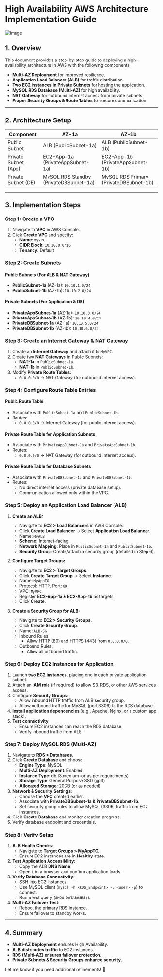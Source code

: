 # **High Availability AWS Architecture Implementation Guide**
![image](https://github.com/user-attachments/assets/16e4623d-d7ea-4d73-bf7a-2ddb7f2d531a)


## **1. Overview**
This document provides a step-by-step guide to deploying a high-availability architecture in AWS with the following components:
- **Multi-AZ Deployment** for improved resilience.
- **Application Load Balancer (ALB)** for traffic distribution.
- **Two EC2 instances in Private Subnets** for hosting the application.
- **MySQL RDS Database (Multi-AZ)** for high availability.
- **NAT Gateway** for outbound internet access from private subnets.
- **Proper Security Groups & Route Tables** for secure communication.

---

## **2. Architecture Setup**
| Component            | AZ-1a                    | AZ-1b                    |
|---------------------|-------------------------|-------------------------|
| Public Subnet      | ALB (PublicSubnet-1a)   | ALB (PublicSubnet-1b)   |
| Private Subnet (App) | EC2-App-1a (PrivateAppSubnet-1a) | EC2-App-1b (PrivateAppSubnet-1b) |
| Private Subnet (DB)  | MySQL RDS Standby (PrivateDBSubnet-1a) | MySQL RDS Primary (PrivateDBSubnet-1b) |

---

## **3. Implementation Steps**

### **Step 1: Create a VPC**
1. Navigate to **VPC** in AWS Console.
2. Click **Create VPC** and specify:
   - **Name**: `MyVPC`
   - **CIDR Block**: `10.10.0.0/16`
   - **Tenancy**: Default

### **Step 2: Create Subnets**
#### **Public Subnets** (For ALB & NAT Gateway)
- **PublicSubnet-1a** (AZ-1a): `10.10.1.0/24`
- **PublicSubnet-1b** (AZ-1b): `10.10.2.0/24`

#### **Private Subnets** (For Application & DB)
- **PrivateAppSubnet-1a** (AZ-1a): `10.10.3.0/24`
- **PrivateAppSubnet-1b** (AZ-1b): `10.10.4.0/24`
- **PrivateDBSubnet-1a** (AZ-1a): `10.10.5.0/24`
- **PrivateDBSubnet-1b** (AZ-1b): `10.10.6.0/24`

### **Step 3: Create an Internet Gateway & NAT Gateway**
1. Create an **Internet Gateway** and attach it to `MyVPC`.
2. Create two **NAT Gateways** in Public Subnets:
   - **NAT-1a** in `PublicSubnet-1a`.
   - **NAT-1b** in `PublicSubnet-1b`.
3. Modify **Private Route Tables**:
   - `0.0.0.0/0` → NAT Gateway (for outbound internet access).

### **Step 4: Configure Route Table Entries**
#### **Public Route Table**
- Associate with `PublicSubnet-1a` and `PublicSubnet-1b`.
- Routes:
  - `0.0.0.0/0` → Internet Gateway (for public internet access).

#### **Private Route Table for Application Subnets**
- Associate with `PrivateAppSubnet-1a` and `PrivateAppSubnet-1b`.
- Routes:
  - `0.0.0.0/0` → NAT Gateway (for outbound internet access).

#### **Private Route Table for Database Subnets**
- Associate with `PrivateDBSubnet-1a` and `PrivateDBSubnet-1b`.
- Routes:
  - No direct internet access (private database setup).
  - Communication allowed only within the VPC.

### **Step 5: Deploy an Application Load Balancer (ALB)**
1. **Create an ALB:**
   - Navigate to **EC2 > Load Balancers** in AWS Console.
   - Click **Create Load Balancer** → Select **Application Load Balancer**.
   - Name: `MyALB`
   - **Scheme**: Internet-facing
   - **Network Mapping**: Place in `PublicSubnet-1a` and `PublicSubnet-1b`.
   - **Security Group**: Create/attach a security group (detailed in Step 6).

2. **Configure Target Groups:**
   - Navigate to **EC2 > Target Groups**.
   - Click **Create Target Group** → Select **Instance**.
   - Name: `MyAppTG`
   - Protocol: HTTP, Port: `80`
   - VPC: `MyVPC`
   - Register **EC2-App-1a & EC2-App-1b** as targets.
   - Click **Create**.

3. **Create a Security Group for ALB:**
   - Navigate to **EC2 > Security Groups**.
   - Click **Create Security Group**.
   - Name: `ALB-SG`
   - Inbound Rules:
     - Allow HTTP (80) and HTTPS (443) from `0.0.0.0/0`.
   - Outbound Rules:
     - Allow all outbound traffic.

### **Step 6: Deploy EC2 Instances for Application**
1. Launch **two EC2 instances**, placing one in each private application subnet.
2. Attach an **IAM role** (if required) to allow S3, RDS, or other AWS services access.
3. Configure **Security Groups**:
   - Allow inbound HTTP traffic from ALB security group.
   - Allow outbound traffic for MySQL (port 3306) to the RDS database.
4. **Install application dependencies** (e.g., Apache, Nginx, or a custom app stack).
5. **Test connectivity**:
   - Ensure EC2 instances can reach the RDS database.
   - Verify inbound traffic from ALB.

### **Step 7: Deploy MySQL RDS (Multi-AZ)**
1. Navigate to **RDS > Databases**.
2. Click **Create Database** and choose:
   - **Engine Type**: MySQL
   - **Multi-AZ Deployment**: Enabled
   - **Instance Type**: db.t3.medium (or as per requirements)
   - **Storage Type**: General Purpose SSD (gp3)
   - **Allocated Storage**: 20GB (or as needed)
3. **Network & Security Settings**:
   - Choose the **VPC** created earlier.
   - Associate with **PrivateDBSubnet-1a & PrivateDBSubnet-1b**.
   - Set security group rules to allow MySQL (3306) traffic from EC2 instances.
4. Click **Create Database** and monitor creation progress.
5. Verify database endpoint and credentials.

### **Step 8: Verify Setup**
1. **ALB Health Checks**:
   - Navigate to **Target Groups > MyAppTG**.
   - Ensure EC2 instances are in **Healthy** state.
2. **Test Application Accessibility**:
   - Copy the ALB **DNS Name**.
   - Open it in a browser and confirm application loads.
3. **Verify Database Connectivity**:
   - SSH into EC2 instances.
   - Use MySQL client (`mysql -h <RDS_Endpoint> -u <user> -p`) to connect.
   - Run a test query (`SHOW DATABASES;`).
4. **Multi-AZ Failover Test**:
   - Reboot the primary RDS instance.
   - Ensure failover to standby works.

---

## **4. Summary**
- **Multi-AZ Deployment** ensures High Availability.
- **ALB distributes traffic** to EC2 instances.
- **RDS (Multi-AZ) ensures failover protection**.
- **Private Subnets & Security Groups enhance security**.

Let me know if you need additional refinements! 🚀
